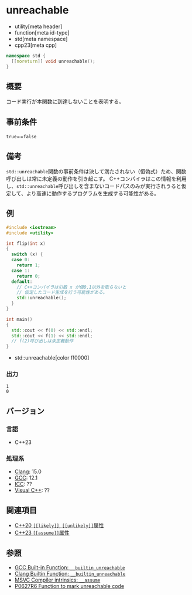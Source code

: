 # unreachable
* utility[meta header]
* function[meta id-type]
* std[meta namespace]
* cpp23[meta cpp]

```cpp
namespace std {
  [[noreturn]] void unreachable();
}
```

## 概要
コード実行が本関数に到達しないことを表明する。


## 事前条件
`true`==`false`


## 備考
`std::unreachable`関数の事前条件は決して満たされない（恒偽式）ため、関数呼び出しは常に未定義の動作を引き起こす。
C++コンパイラはこの情報を利用し、`std::unreachable`呼び出しを含まないコードパスのみが実行されうると仮定して、より高速に動作するプログラムを生成する可能性がある。


## 例
```cpp example
#include <iostream>
#include <utility>

int flip(int x)
{
  switch (x) {
  case 0:
    return 1;
  case 1:
    return 0;
  default:
    // C++コンパイラは引数 x が値0,1以外を取らないと
    // 仮定したコード生成を行う可能性がある。
    std::unreachable();
  }
}

int main()
{
  std::cout << f(0) << std::endl;
  std::cout << f(1) << std::endl;
  // f(2)呼び出しは未定義動作
}
```
* std::unreachable[color ff0000]

### 出力
```
1
0
```


## バージョン
### 言語
- C++23

### 処理系
- [Clang](/implementation.md#clang): 15.0
- [GCC](/implementation.md#gcc): 12.1
- [ICC](/implementation.md#icc): ??
- [Visual C++](/implementation.md#visual_cpp): ??


## 関連項目
- [C++20 `[[likely]]`, `[[unlikely]]`属性](/lang/cpp20/likely_and_unlikely_attributes.md)
- [C++23 `[[assume]]`属性](/lang/cpp23/portable_assumptions.md)


## 参照
- [GCC Built-in Function: `__builtin_unreachable`](https://gcc.gnu.org/onlinedocs/gcc/Other-Builtins.html)
- [Clang Builtin Function: `__builtin_unreachable`](https://clang.llvm.org/docs/LanguageExtensions.html)
- [MSVC Compiler intrinsics: `__assume`](https://learn.microsoft.com/en-us/cpp/intrinsics/assume)
- [P0627R6 Function to mark unreachable code](https://www.open-std.org/jtc1/sc22/wg21/docs/papers/2021/p0627r6.pdf)
